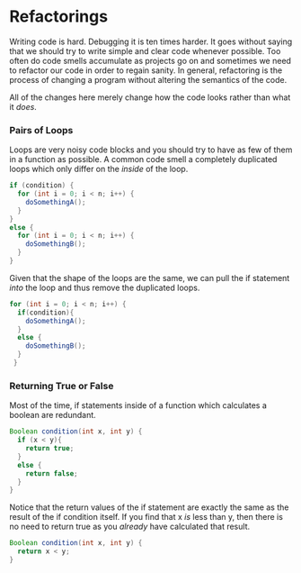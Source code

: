 # Refactorings

Writing code is hard. Debugging it is ten times harder. It goes without saying that we should try to write simple and clear code whenever possible. Too often do code smells accumulate as projects go on and sometimes we need to refactor our code in order to regain sanity. In general, refactoring is the process of changing a program without altering the semantics of the code. 

All of the changes here merely change how the code looks rather than what it *does*.

### Pairs of Loops

Loops are very noisy code blocks and you should try to have as few of them in a function as possible. A common code smell a completely duplicated loops which only differ on the *inside* of the loop.

```java
if (condition) {
  for (int i = 0; i < n; i++) {
    doSomethingA();
  }
}
else {
  for (int i = 0; i < n; i++) {
    doSomethingB();
  }
}
```

Given that the shape of the loops are the same, we can pull the if statement *into* the loop and thus remove the duplicated loops.

```java
for (int i = 0; i < n; i++) {
  if(condition){
    doSomethingA();
  }
  else {
    doSomethingB();	
  }
 }
```

### Returning True or False

Most of the time, if statements inside of a function which calculates a boolean are redundant.

```java
Boolean condition(int x, int y) {
  if (x < y){
    return true;
  }
  else {
    return false;
  }
}
```

Notice that the return values of the if statement are exactly the same as the result of the if condition itself. If you find that x *is* less than y, then there is no need to return true as you *already* have calculated that result.

```java
Boolean condition(int x, int y) {
  return x < y;
}
```
